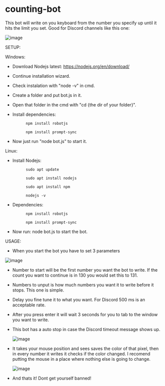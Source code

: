 # counting-bot
This bot will write on you keyboard from the number you specify up until it hits the limit you set.
Good for Discord channels like this one:

![image](https://user-images.githubusercontent.com/88735758/162547913-234619a7-c576-43da-bb8a-187d377c0ca5.png)

SETUP:

Windows: 
- Download Nodejs latest: https://nodejs.org/en/download/
- Continue installation wizard.
- Check instalation with "node -v" in cmd.
- Create a folder and put bot.js in it.
- Open that folder in the cmd with "cd {the dir of your folder}".
- Install dependencies: 

            npm install robotjs
            
            npm install prompt-sync
  
- Now just run "node bot.js" to start it.
  
Linux:
- Install Nodejs: 

            sudo apt update

            sudo apt install nodejs
                  
            sudo apt install npm
                  
            nodejs -v
                  
  
- Dependencies: 

            npm install robotjs
            
            npm install prompt-sync
  
- Now run: node bot.js to start the bot.


USAGE:
    
- When you start the bot you have to set 3 parameters
  
![image](https://user-images.githubusercontent.com/88735758/162548701-3527179a-0d00-49a4-be72-73d70749e25b.png)
- Number to start will be the first number you want the bot to write. If the count you want to continue is in 130 you would set this to 131.
- Numbers to unput is how much numbers you want it to write before it stops. This one is simple.
- Delay you fine tune it to what you want. For Discord 500 ms is an acceptable rate.
  
- After you press enter it will wait 3 seconds for you to tab to the window you want to write.
  
- This bot has a auto stop in case the Discord timeout message shows up. 
    
  ![image](https://user-images.githubusercontent.com/88735758/162548903-ef3cce73-1b16-49ab-bcb7-6289bb822c2d.png)
- It takes your mouse position and sees saves the color of that pixel, then in every number it writes it checks if the color changed. I recomend putting the mouse in a place where nothing else is going to change.
    
  ![image](https://user-images.githubusercontent.com/88735758/162548977-71aa484f-84c3-490c-b88e-1e07ef152893.png)
- And thats it! Dont get yourself banned!
